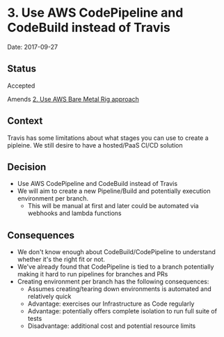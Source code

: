 # 3. Use AWS CodePipeline and CodeBuild instead of Travis

Date: 2017-09-27

## Status

Accepted

Amends [2. Use AWS Bare Metal Rig approach](0002-use-aws-bare-metal-rig-approach.md)

## Context

Travis has some limitations about what stages you can use to create a pipleine.  We still desire to have a hosted/PaaS CI/CD solution

## Decision

* Use AWS CodePipeline and CodeBuild instead of Travis
* We will aim to create a new Pipeline/Build and potentially execution environment per branch.
  * This will be manual at first and later could be automated via webhooks and lambda functions

## Consequences

* We don't know enough about CodeBuild/CodePipeline to understand whether it's the right fit or not.
* We've already found that CodePipeline is tied to a branch potentially making it hard to run pipelines for branches and PRs
* Creating environment per branch has the following consequences:
  * Assumes creating/tearing down environments is automated and relatively quick
  * Advantage: exercises our Infrastructure as Code regularly
  * Advantage: potentially offers complete isolation to run full suite of tests
  * Disadvantage: additional cost and potential resource limits
